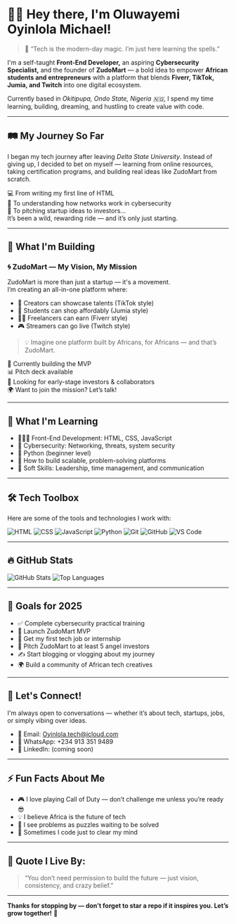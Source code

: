 # 👋🏽 Hey there, I'm Oluwayemi Oyinlola Michael!

> 🧠 “Tech is the modern-day magic. I’m just here learning the spells.”

I'm a self-taught **Front-End Developer,** an aspiring **Cybersecurity Specialist,** and the founder of **ZudoMart** — a bold idea to empower **African students and entrepreneurs** with a platform that blends **Fiverr, TikTok, Jumia, and Twitch** into one digital ecosystem.

Currently based in *Okitipupa, Ondo State, Nigeria 🇳🇬*, I spend my time learning, building, dreaming, and hustling to create value with code.

---

## 🛤 My Journey So Far

I began my tech journey after leaving *Delta State University*. Instead of giving up, I decided to bet on myself — learning from online resources, taking certification programs, and building real ideas like ZudoMart from scratch.

💻 From writing my first line of HTML  
🔐 To understanding how networks work in cybersecurity  
🧠 To pitching startup ideas to investors...  
It’s been a wild, rewarding ride — and it’s only just starting.

---

## 🚀 What I'm Building

### 🌀 ZudoMart — My Vision, My Mission

ZudoMart is more than just a startup — it's a movement.  
I’m creating an all-in-one platform where:

- 🎥 Creators can showcase talents (TikTok style)  
- 🛒 Students can shop affordably (Jumia style)  
- 🧑‍💻 Freelancers can earn (Fiverr style)  
- 🎮 Streamers can go live (Twitch style)

> 💡 Imagine one platform built by Africans, for Africans — and that’s ZudoMart.

🧱 Currently building the MVP  
📊 Pitch deck available  
💼 Looking for early-stage investors & collaborators  
🌍 Want to join the mission? Let’s talk!

---

## 🧠 What I'm Learning

- 👨🏽‍💻 Front-End Development: HTML, CSS, JavaScript  
- 🔐 Cybersecurity: Networking, threats, system security  
- 🐍 Python (beginner level)  
- 📡 How to build scalable, problem-solving platforms  
- 💼 Soft Skills: Leadership, time management, and communication

---

## 🛠 Tech Toolbox

Here are some of the tools and technologies I work with:

![HTML](https://img.shields.io/badge/HTML5-E34F26?style=flat-square&logo=html5&logoColor=white)
![CSS](https://img.shields.io/badge/CSS3-1572B6?style=flat-square&logo=css3&logoColor=white)
![JavaScript](https://img.shields.io/badge/JavaScript-F7DF1E?style=flat-square&logo=javascript&logoColor=black)
![Python](https://img.shields.io/badge/Python-3776AB?style=flat-square&logo=python&logoColor=white)
![Git](https://img.shields.io/badge/Git-F05032?style=flat-square&logo=git&logoColor=white)
![GitHub](https://img.shields.io/badge/GitHub-181717?style=flat-square&logo=github&logoColor=white)
![VS Code](https://img.shields.io/badge/VS%20Code-007ACC?style=flat-square&logo=visual-studio-code&logoColor=white)

---

## 🔥 GitHub Stats

![GitHub Stats](https://github-readme-stats.vercel.app/api?username=oyinlola-tech&show_icons=true&theme=radical)
![Top Languages](https://github-readme-stats.vercel.app/api/top-langs/?username=oyinlola-tech&layout=compact&theme=radical)

---

## 🎯 Goals for 2025

- ✅ Complete cybersecurity practical training  
- 🔄 Launch ZudoMart MVP  
- 🤝 Get my first tech job or internship  
- 📢 Pitch ZudoMart to at least 5 angel investors  
- ✍ Start blogging or vlogging about my journey  
- 🌍 Build a community of African tech creatives

---

## 💬 Let's Connect!

I'm always open to conversations — whether it’s about tech, startups, jobs, or simply vibing over ideas.

- 📧 Email: [Oyinlola.tech@icloud.com](mailto:Oyinlola.tech@icloud.com)  
- 📱 WhatsApp: +234 913 351 9489  
- 🔗 LinkedIn: (coming soon)   

---

## ⚡ Fun Facts About Me

- 🎮 I love playing Call of Duty — don’t challenge me unless you’re ready 😎  
- 💡 I believe Africa is the future of tech    
- 🧩 I see problems as puzzles waiting to be solved  
- 🔌 Sometimes I code just to clear my mind

---

## 🧾 Quote I Live By:

> “You don’t need permission to build the future — just vision, consistency, and crazy belief.”

---

**Thanks for stopping by — don’t forget to star a repo if it inspires you. Let’s grow together!** 🌱
